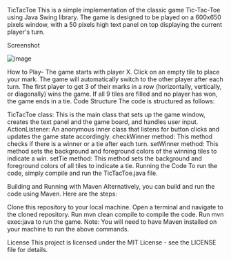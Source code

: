 TicTacToe
This is a simple implementation of the classic game Tic-Tac-Toe using Java Swing library. The game is designed to be played on a 600x650 pixels window, with a 50 pixels high text panel on top displaying the current player's turn.

Screenshot

![image](https://github.com/Yash3440/Tic-Toc-Toe-Game/assets/95624581/a51d2914-5e3c-454c-b683-b01f23cf71bc)


How to Play-
The game starts with player X.
Click on an empty tile to place your mark.
The game will automatically switch to the other player after each turn.
The first player to get 3 of their marks in a row (horizontally, vertically, or diagonally) wins the game.
If all 9 tiles are filled and no player has won, the game ends in a tie.
Code Structure
The code is structured as follows:

TicTacToe class: This is the main class that sets up the game window, creates the text panel and the game board, and handles user input.
ActionListener: An anonymous inner class that listens for button clicks and updates the game state accordingly.
checkWinner method: This method checks if there is a winner or a tie after each turn.
setWinner method: This method sets the background and foreground colors of the winning tiles to indicate a win.
setTie method: This method sets the background and foreground colors of all tiles to indicate a tie.
Running the Code
To run the code, simply compile and run the TicTacToe.java file.

Building and Running with Maven
Alternatively, you can build and run the code using Maven. Here are the steps:

Clone this repository to your local machine.
Open a terminal and navigate to the cloned repository.
Run mvn clean compile to compile the code.
Run mvn exec:java to run the game.
Note: You will need to have Maven installed on your machine to run the above commands.

License
This project is licensed under the MIT License - see the LICENSE file for details.
